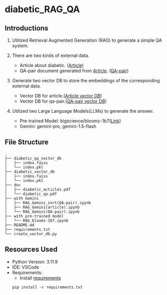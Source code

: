 # diabetic_RAG_QA

## Introductions
1. Utilized Retrieval Augmented Generation (RAG) to generate a simple QA system.

2. There are two kinds of external data.
   * Article about diabetic. ([Article](https://github.com/JohnnyHsieh1020/diabetic_RAG_QA/blob/main/doc/diabetic_acticles.pdf))
   * QA-pair document generated from [Article](https://github.com/JohnnyHsieh1020/diabetic_RAG_QA/blob/main/doc/diabetic_acticles.pdf). ([QA-pair](https://github.com/JohnnyHsieh1020/diabetic_RAG_QA/blob/main/doc/diabetic_qa.pdf))

3. Generate two vector DB to store the embeddings of the corresponding external data.
    * Vector DB for article.([Article vector DB](https://github.com/JohnnyHsieh1020/diabetic_RAG_QA/tree/main/diabetic_vector_db))
    * Vector DB for qa-pair.([QA-pair vector DB](https://github.com/JohnnyHsieh1020/diabetic_RAG_QA/tree/main/diabetic_qa_vector_db))

4. Utilized two Large Language Models(LLMs) to generate the answer.
    * Pre-trained Model: bigscience/bloomz-1b7([Link](https://huggingface.co/bigscience/bloomz-1b7))
    * Gemini: gemini-pro, gemini-1.5-flash

## File Structure

````plaintext
.
├── diabetic_qa_vector_db
│   ├── index.faiss
│   └── index.pkl
├── diabetic_vector_db
│   ├── index.faiss
│   └── index.pkl
├── doc
│   ├── diabetic_acticles.pdf
│   └── diabetic_qa.pdf
├── with Gemini
│   ├── RAG_Gemini_sort(QA-pair).ipynb
│   ├── RAG_Gemini(article).ipynb
│   └── RAG_Gemini(QA-pair).ipynb
├── with pre-trained model
│   └── RAG_bloomz-1b7.ipynb
├── README.md
├── requirements.txt
└── create_vector_db.py
````
## Resources Used

- Python Version: 3.11.9
- IDE: VSCode
- Requirements:
  - Install [requirements](https://github.com/JohnnyHsieh1020/diabetic_RAG_QA/blob/main/requirements.txt)
  ```terminal
  pip install -r requirements.txt